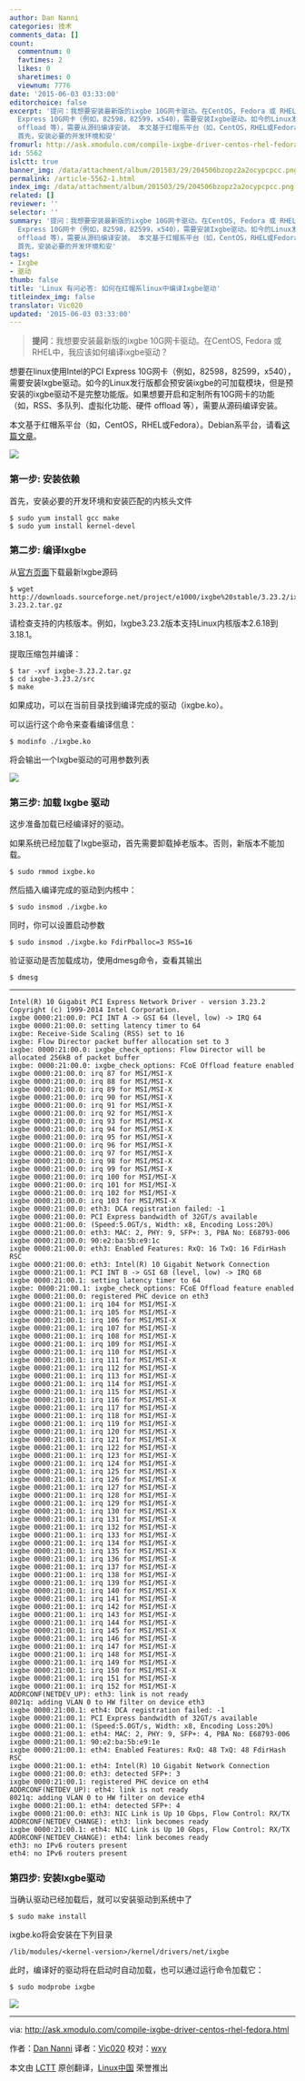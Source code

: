```yaml
---
author: Dan Nanni
categories: 技术
comments_data: []
count:
  commentnum: 0
  favtimes: 2
  likes: 0
  sharetimes: 0
  viewnum: 7776
date: '2015-06-03 03:33:00'
editorchoice: false
excerpt: '提问：我想要安装最新版的ixgbe 10G网卡驱动。在CentOS, Fedora 或 RHEL中，我应该如何编译ixgbe驱动？  想要在linux使用Intel的PCI
  Express 10G网卡（例如，82598，82599，x540），需要安装Ixgbe驱动。如今的Linux发行版都会预安装ixgbe的可加载模块，但是预安装的ixgbe驱动不是完整功能版。如果想要开启和定制所有10G网卡的功能（如，RSS、多队列、虚拟化功能、硬件
  offload 等），需要从源码编译安装。 本文基于红帽系平台（如，CentOS，RHEL或Fedora）。Debian系平台，请看这篇文章。  第一步: 安装依赖
  首先，安装必要的开发环境和安'
fromurl: http://ask.xmodulo.com/compile-ixgbe-driver-centos-rhel-fedora.html
id: 5562
islctt: true
banner_img: /data/attachment/album/201503/29/204506bzopz2a2ocypcpcc.png
permalink: /article-5562-1.html
index_img: /data/attachment/album/201503/29/204506bzopz2a2ocypcpcc.png.thumb.jpg
related: []
reviewer: ''
selector: ''
summary: '提问：我想要安装最新版的ixgbe 10G网卡驱动。在CentOS, Fedora 或 RHEL中，我应该如何编译ixgbe驱动？  想要在linux使用Intel的PCI
  Express 10G网卡（例如，82598，82599，x540），需要安装Ixgbe驱动。如今的Linux发行版都会预安装ixgbe的可加载模块，但是预安装的ixgbe驱动不是完整功能版。如果想要开启和定制所有10G网卡的功能（如，RSS、多队列、虚拟化功能、硬件
  offload 等），需要从源码编译安装。 本文基于红帽系平台（如，CentOS，RHEL或Fedora）。Debian系平台，请看这篇文章。  第一步: 安装依赖
  首先，安装必要的开发环境和安'
tags:
- Ixgbe
- 驱动
thumb: false
title: 'Linux 有问必答: 如何在红帽系linux中编译Ixgbe驱动'
titleindex_img: false
translator: Vic020
updated: '2015-06-03 03:33:00'
---
```



> 
> **提问**：我想要安装最新版的ixgbe 10G网卡驱动。在CentOS, Fedora 或 RHEL中，我应该如何编译ixgbe驱动？
> 
> 
> 


想要在linux使用Intel的PCI Express 10G网卡（例如，82598，82599，x540），需要安装Ixgbe驱动。如今的Linux发行版都会预安装ixgbe的可加载模块，但是预安装的ixgbe驱动不是完整功能版。如果想要开启和定制所有10G网卡的功能（如，RSS、多队列、虚拟化功能、硬件 offload 等），需要从源码编译安装。


本文基于红帽系平台（如，CentOS，RHEL或Fedora）。Debian系平台，请看[这篇文章](/article-5149-1.html)。


![](/data/attachment/album/201503/29/204506bzopz2a2ocypcpcc.png)


### 第一步: 安装依赖


首先，安装必要的开发环境和安装匹配的内核头文件



```
$ sudo yum install gcc make
$ sudo yum install kernel-devel

```

### 第二步: 编译Ixgbe


从[官方页面](http://sourceforge.net/projects/e1000/files/ixgbe%20stable/)下载最新Ixgbe源码



```
$ wget http://downloads.sourceforge.net/project/e1000/ixgbe%20stable/3.23.2/ixgbe-3.23.2.tar.gz 

```

请检查支持的内核版本。例如，Ixgbe3.23.2版本支持Linux内核版本2.6.18到3.18.1。


提取压缩包并编译：



```
$ tar -xvf ixgbe-3.23.2.tar.gz
$ cd ixgbe-3.23.2/src
$ make 

```

如果成功，可以在当前目录找到编译完成的驱动（ixgbe.ko）。


可以运行这个命令来查看编译信息：



```
$ modinfo ./ixgbe.ko 

```

将会输出一个Ixgbe驱动的可用参数列表


![](/data/attachment/album/201506/02/223536qiubk36unnbca3s3.jpg)


### 第三步: 加载 Ixgbe 驱动


这步准备加载已经编译好的驱动。


如果系统已经加载了Ixgbe驱动，首先需要卸载掉老版本。否则，新版本不能加载。



```
$ sudo rmmod ixgbe.ko

```

然后插入编译完成的驱动到内核中：



```
$ sudo insmod ./ixgbe.ko

```

同时，你可以设置启动参数



```
$ sudo insmod ./ixgbe.ko FdirPballoc=3 RSS=16

```

验证驱动是否加载成功，使用dmesg命令，查看其输出



```
$ dmesg 

```



---



```
Intel(R) 10 Gigabit PCI Express Network Driver - version 3.23.2
Copyright (c) 1999-2014 Intel Corporation.
ixgbe 0000:21:00.0: PCI INT A -> GSI 64 (level, low) -> IRQ 64
ixgbe 0000:21:00.0: setting latency timer to 64
ixgbe: Receive-Side Scaling (RSS) set to 16
ixgbe: Flow Director packet buffer allocation set to 3
ixgbe: 0000:21:00.0: ixgbe_check_options: Flow Director will be allocated 256kB of packet buffer
ixgbe: 0000:21:00.0: ixgbe_check_options: FCoE Offload feature enabled
ixgbe 0000:21:00.0: irq 87 for MSI/MSI-X
ixgbe 0000:21:00.0: irq 88 for MSI/MSI-X
ixgbe 0000:21:00.0: irq 89 for MSI/MSI-X
ixgbe 0000:21:00.0: irq 90 for MSI/MSI-X
ixgbe 0000:21:00.0: irq 91 for MSI/MSI-X
ixgbe 0000:21:00.0: irq 92 for MSI/MSI-X
ixgbe 0000:21:00.0: irq 93 for MSI/MSI-X
ixgbe 0000:21:00.0: irq 94 for MSI/MSI-X
ixgbe 0000:21:00.0: irq 95 for MSI/MSI-X
ixgbe 0000:21:00.0: irq 96 for MSI/MSI-X
ixgbe 0000:21:00.0: irq 97 for MSI/MSI-X
ixgbe 0000:21:00.0: irq 98 for MSI/MSI-X
ixgbe 0000:21:00.0: irq 99 for MSI/MSI-X
ixgbe 0000:21:00.0: irq 100 for MSI/MSI-X
ixgbe 0000:21:00.0: irq 101 for MSI/MSI-X
ixgbe 0000:21:00.0: irq 102 for MSI/MSI-X
ixgbe 0000:21:00.0: irq 103 for MSI/MSI-X
ixgbe 0000:21:00.0: eth3: DCA registration failed: -1
ixgbe 0000:21:00.0: PCI Express bandwidth of 32GT/s available
ixgbe 0000:21:00.0: (Speed:5.0GT/s, Width: x8, Encoding Loss:20%)
ixgbe 0000:21:00.0: eth3: MAC: 2, PHY: 9, SFP+: 3, PBA No: E68793-006
ixgbe 0000:21:00.0: 90:e2:ba:5b:e9:1c
ixgbe 0000:21:00.0: eth3: Enabled Features: RxQ: 16 TxQ: 16 FdirHash RSC 
ixgbe 0000:21:00.0: eth3: Intel(R) 10 Gigabit Network Connection
ixgbe 0000:21:00.1: PCI INT B -> GSI 68 (level, low) -> IRQ 68
ixgbe 0000:21:00.1: setting latency timer to 64
ixgbe: 0000:21:00.1: ixgbe_check_options: FCoE Offload feature enabled
ixgbe 0000:21:00.0: registered PHC device on eth3
ixgbe 0000:21:00.1: irq 104 for MSI/MSI-X
ixgbe 0000:21:00.1: irq 105 for MSI/MSI-X
ixgbe 0000:21:00.1: irq 106 for MSI/MSI-X
ixgbe 0000:21:00.1: irq 107 for MSI/MSI-X
ixgbe 0000:21:00.1: irq 108 for MSI/MSI-X
ixgbe 0000:21:00.1: irq 109 for MSI/MSI-X
ixgbe 0000:21:00.1: irq 110 for MSI/MSI-X
ixgbe 0000:21:00.1: irq 111 for MSI/MSI-X
ixgbe 0000:21:00.1: irq 112 for MSI/MSI-X
ixgbe 0000:21:00.1: irq 113 for MSI/MSI-X
ixgbe 0000:21:00.1: irq 114 for MSI/MSI-X
ixgbe 0000:21:00.1: irq 115 for MSI/MSI-X
ixgbe 0000:21:00.1: irq 116 for MSI/MSI-X
ixgbe 0000:21:00.1: irq 117 for MSI/MSI-X
ixgbe 0000:21:00.1: irq 118 for MSI/MSI-X
ixgbe 0000:21:00.1: irq 119 for MSI/MSI-X
ixgbe 0000:21:00.1: irq 120 for MSI/MSI-X
ixgbe 0000:21:00.1: irq 121 for MSI/MSI-X
ixgbe 0000:21:00.1: irq 122 for MSI/MSI-X
ixgbe 0000:21:00.1: irq 123 for MSI/MSI-X
ixgbe 0000:21:00.1: irq 124 for MSI/MSI-X
ixgbe 0000:21:00.1: irq 125 for MSI/MSI-X
ixgbe 0000:21:00.1: irq 126 for MSI/MSI-X
ixgbe 0000:21:00.1: irq 127 for MSI/MSI-X
ixgbe 0000:21:00.1: irq 128 for MSI/MSI-X
ixgbe 0000:21:00.1: irq 129 for MSI/MSI-X
ixgbe 0000:21:00.1: irq 130 for MSI/MSI-X
ixgbe 0000:21:00.1: irq 131 for MSI/MSI-X
ixgbe 0000:21:00.1: irq 132 for MSI/MSI-X
ixgbe 0000:21:00.1: irq 133 for MSI/MSI-X
ixgbe 0000:21:00.1: irq 134 for MSI/MSI-X
ixgbe 0000:21:00.1: irq 135 for MSI/MSI-X
ixgbe 0000:21:00.1: irq 136 for MSI/MSI-X
ixgbe 0000:21:00.1: irq 137 for MSI/MSI-X
ixgbe 0000:21:00.1: irq 138 for MSI/MSI-X
ixgbe 0000:21:00.1: irq 139 for MSI/MSI-X
ixgbe 0000:21:00.1: irq 140 for MSI/MSI-X
ixgbe 0000:21:00.1: irq 141 for MSI/MSI-X
ixgbe 0000:21:00.1: irq 142 for MSI/MSI-X
ixgbe 0000:21:00.1: irq 143 for MSI/MSI-X
ixgbe 0000:21:00.1: irq 144 for MSI/MSI-X
ixgbe 0000:21:00.1: irq 145 for MSI/MSI-X
ixgbe 0000:21:00.1: irq 146 for MSI/MSI-X
ixgbe 0000:21:00.1: irq 147 for MSI/MSI-X
ixgbe 0000:21:00.1: irq 148 for MSI/MSI-X
ixgbe 0000:21:00.1: irq 149 for MSI/MSI-X
ixgbe 0000:21:00.1: irq 150 for MSI/MSI-X
ixgbe 0000:21:00.1: irq 151 for MSI/MSI-X
ixgbe 0000:21:00.1: irq 152 for MSI/MSI-X
ADDRCONF(NETDEV_UP): eth3: link is not ready
8021q: adding VLAN 0 to HW filter on device eth3
ixgbe 0000:21:00.1: eth4: DCA registration failed: -1
ixgbe 0000:21:00.1: PCI Express bandwidth of 32GT/s available
ixgbe 0000:21:00.1: (Speed:5.0GT/s, Width: x8, Encoding Loss:20%)
ixgbe 0000:21:00.1: eth4: MAC: 2, PHY: 9, SFP+: 4, PBA No: E68793-006
ixgbe 0000:21:00.1: 90:e2:ba:5b:e9:1e
ixgbe 0000:21:00.1: eth4: Enabled Features: RxQ: 48 TxQ: 48 FdirHash RSC 
ixgbe 0000:21:00.1: eth4: Intel(R) 10 Gigabit Network Connection
ixgbe 0000:21:00.0: eth3: detected SFP+: 3
ixgbe 0000:21:00.1: registered PHC device on eth4
ADDRCONF(NETDEV_UP): eth4: link is not ready
8021q: adding VLAN 0 to HW filter on device eth4
ixgbe 0000:21:00.1: eth4: detected SFP+: 4
ixgbe 0000:21:00.0: eth3: NIC Link is Up 10 Gbps, Flow Control: RX/TX
ADDRCONF(NETDEV_CHANGE): eth3: link becomes ready
ixgbe 0000:21:00.1: eth4: NIC Link is Up 10 Gbps, Flow Control: RX/TX
ADDRCONF(NETDEV_CHANGE): eth4: link becomes ready
eth3: no IPv6 routers present
eth4: no IPv6 routers present

```

### 第四步: 安装Ixgbe驱动


当确认驱动已经加载后，就可以安装驱动到系统中了



```
$ sudo make install

```

ixgbe.ko将会安装在下列目录



```
/lib/modules/<kernel-version>/kernel/drivers/net/ixgbe

```

此时，编译好的驱动将在启动时自动加载，也可以通过运行命令加载它：



```
$ sudo modprobe ixgbe 

```

![](/data/attachment/album/201506/02/223538sop9ridz4yaxxhpg.jpg)




---


via: <http://ask.xmodulo.com/compile-ixgbe-driver-centos-rhel-fedora.html>


作者：[Dan Nanni](http://ask.xmodulo.com/author/nanni) 译者：[Vic020](http://vicyu.net) 校对：[wxy](https://github.com/wxy)


本文由 [LCTT](https://github.com/LCTT/TranslateProject) 原创翻译，[Linux中国](http://linux.cn/) 荣誉推出